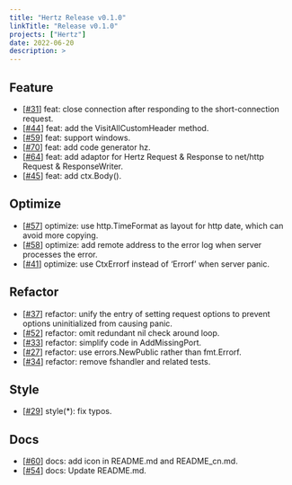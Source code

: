 ```yaml
---
title: "Hertz Release v0.1.0"
linkTitle: "Release v0.1.0"
projects: ["Hertz"]
date: 2022-06-20
description: >
---
```


## Feature

- [[#31](https://github.com/cloudwego/hertz/pull/31)] feat: close connection after responding to the short-connection request.
- [[#44](https://github.com/cloudwego/hertz/pull/44)] feat: add the VisitAllCustomHeader method.
- [[#59](https://github.com/cloudwego/hertz/pull/59)] feat: support windows.
- [[#70](https://github.com/cloudwego/hertz/pull/70)] feat: add code generator hz.
- [[#64](https://github.com/cloudwego/hertz/pull/64)] feat: add adaptor for Hertz Request & Response to net/http Request & ResponseWriter.
- [[#45](https://github.com/cloudwego/hertz/pull/45)] feat: add ctx.Body().

## Optimize

- [[#57](https://github.com/cloudwego/hertz/pull/57)] optimize: use http.TimeFormat as layout for http date, which can avoid more copying.
- [[#58](https://github.com/cloudwego/hertz/pull/58)] optimize: add remote address to the error log when server processes the error.
- [[#41](https://github.com/cloudwego/hertz/pull/41)] optimize: use CtxErrorf instead of ‘Errorf’ when server panic.

## Refactor

- [[#37](https://github.com/cloudwego/hertz/pull/37)] refactor: unify the entry of setting request options to prevent options uninitialized from causing panic.
- [[#52](https://github.com/cloudwego/hertz/pull/52)] refactor: omit redundant nil check around loop.
- [[#33](https://github.com/cloudwego/hertz/pull/33)] refactor: simplify code in AddMissingPort.
- [[#27](https://github.com/cloudwego/hertz/pull/27)] refactor: use errors.NewPublic rather than fmt.Errorf.
- [[#34](https://github.com/cloudwego/hertz/pull/34)] refactor: remove fshandler and related tests.

## Style

- [[#29](https://github.com/cloudwego/hertz/pull/29)] style(\*): fix typos.

## Docs

- [[#60](https://github.com/cloudwego/hertz/pull/60)] docs: add icon in README.md and README_cn.md.
- [[#54](https://github.com/cloudwego/hertz/pull/54)] docs: Update README.md.
